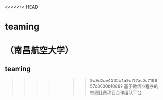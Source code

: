 <<<<<<< HEAD
# teaming
（南昌航空大学）
=======
## teaming
>>>>>>> 9c9d3ce4535b4a9d7f7ac0c718957c0000bf0889
基于微信小程序的校园比赛项目合作组队平台
